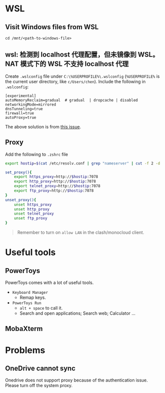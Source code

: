 # WSL
## Visit Windows files from WSL
```
cd /mnt/<path-to-windows-file>
```

## wsl: 检测到 localhost 代理配置，但未镜像到 WSL。NAT 模式下的 WSL 不支持 localhost 代理
Create `.wslconfig` file under `C:\%USERPROFILE%\.wslconfig` (`%USERPROFILE%` is the current user directory, like `c/Users/chen`).
Include the following in `.wslconfig`:
```
[experimental]
autoMemoryReclaim=gradual  # gradual  | dropcache | disabled
networkingMode=mirrored
dnsTunneling=true
firewall=true
autoProxy=true
```

The above solution is from [this issue](https://github.com/microsoft/WSL/issues/10753).

## Proxy

Add the following to `.zshrc` file
```zsh
export hostip=$(cat /etc/resolv.conf | grep "nameserver" | cut -f 2 -d " ")

set_proxy(){
    export https_proxy=http://$hostip:7078
    export http_proxy=http://$hostip:7078
    export telnet_proxy=http://$hostip:7078
    export ftp_proxy=http://$hostip:7078
}
unset_proxy(){
    unset https_proxy
    unset http_proxy
    unset telnet_proxy
    unset ftp_proxy
}
```
> Remember to turn on `allow LAN` in the clash/monocloud client.

# Useful tools
## PowerToys
PowerToys comes with a lot of useful tools.
- `Keyboard Manager`
    - Remap keys.
- `PowerToys Run`
    - `alt + space` to call it.
    - Search and open applications; Search web; Calculator ...

## MobaXterm

# Problems
## OneDrive cannot sync
Onedrive does not support proxy because of the authentication issue. Please turn off the system proxy.


